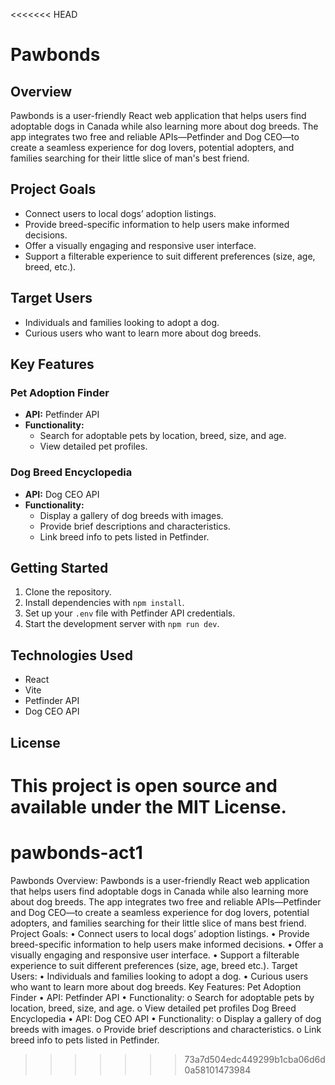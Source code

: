 <<<<<<< HEAD
# Pawbonds

## Overview

Pawbonds is a user-friendly React web application that helps users find adoptable dogs in Canada while also learning more about dog breeds. The app integrates two free and reliable APIs—Petfinder and Dog CEO—to create a seamless experience for dog lovers, potential adopters, and families searching for their little slice of man's best friend.

## Project Goals

- Connect users to local dogs’ adoption listings.
- Provide breed-specific information to help users make informed decisions.
- Offer a visually engaging and responsive user interface.
- Support a filterable experience to suit different preferences (size, age, breed, etc.).

## Target Users

- Individuals and families looking to adopt a dog.
- Curious users who want to learn more about dog breeds.

## Key Features

### Pet Adoption Finder

- **API:** Petfinder API
- **Functionality:**
  - Search for adoptable pets by location, breed, size, and age.
  - View detailed pet profiles.

### Dog Breed Encyclopedia

- **API:** Dog CEO API
- **Functionality:**
  - Display a gallery of dog breeds with images.
  - Provide brief descriptions and characteristics.
  - Link breed info to pets listed in Petfinder.

## Getting Started

1. Clone the repository.
2. Install dependencies with `npm install`.
3. Set up your `.env` file with Petfinder API credentials.
4. Start the development server with `npm run dev`.

## Technologies Used

- React
- Vite
- Petfinder API
- Dog CEO API

## License

This project is open source and available under the MIT License.
=======
# pawbonds-act1

Pawbonds
Overview:
Pawbonds is a user-friendly React web application that helps users find adoptable dogs in Canada while also learning more about dog breeds. The app integrates two free and reliable APIs—Petfinder and Dog CEO—to create a seamless experience for dog lovers, potential adopters, and families searching for their little slice of mans best friend.
Project Goals:
•	Connect users to local dogs’ adoption listings.
•	Provide breed-specific information to help users make informed decisions.
•	Offer a visually engaging and responsive user interface.
•	Support a filterable experience to suit different preferences (size, age, breed etc.).
Target Users:
•	Individuals and families looking to adopt a dog.
•	Curious users who want to learn more about dog breeds.
Key Features:
 Pet Adoption Finder
•	API: Petfinder API
•	Functionality:
o	Search for adoptable pets by location, breed, size, and age.
o	View detailed pet profiles
 Dog Breed Encyclopedia
•	API: Dog CEO API
•	Functionality:
o	Display a gallery of dog breeds with images.
o	Provide brief descriptions and characteristics.
o	Link breed info to pets listed in Petfinder.

>>>>>>> 73a7d504edc449299b1cba06d6d0a58101473984
